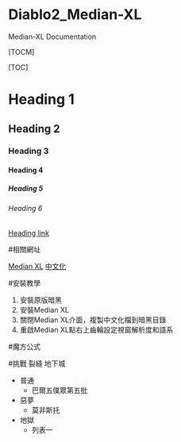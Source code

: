 # Diablo2_Median-XL
Median-XL Documentation

[TOCM]

[TOC]

# Heading 1
## Heading 2
### Heading 3
#### Heading 4
##### Heading 5
###### Heading 6

[Heading link](https://github.com/zeen828/Diablo2_Median-XL/blob/master/README.md "Heading link")

#相關網址

[Median XL](https://www.median-xl.com/)
[中文化](https://drive.google.com/drive/folders/1CUXpvFurxp30d-V_qqvnzP39B0U_Bv9b?usp=sharing
)

#安裝教學

1. 安裝原版暗黑
2. 安裝Median XL
3. 關閉Median XL介面，複製中文化檔到暗黑目錄
4. 重啟Median XL點右上齒輪設定視窗解析度和語系

#魔方公式


#挑戰 裂縫 地下城
+ 普通
    + 巴爾五僕眾第五批
+ 惡夢
    + 莫非斯托
+ 地獄
    + 列表一
